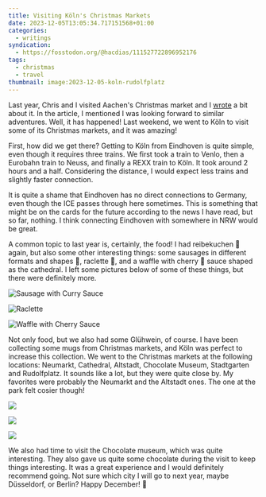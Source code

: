```yaml
---
title: Visiting Köln's Christmas Markets
date: 2023-12-05T13:05:34.717151568+01:00
categories:
  - writings
syndication:
  - https://fosstodon.org/@hacdias/111527722896952176
tags:
  - christmas
  - travel
thumbnail: image:2023-12-05-koln-rudolfplatz
---
```


Last year, Chris and I visited Aachen's Christmas market and I [wrote](/2022/12/22/aachen-weihnachtsmarkt/) a bit about it. In the article, I mentioned I was looking forward to similar adventures. Well, it has happened! Last weekend, we went to Köln to visit some of its Christmas markets, and it was amazing!

<!--more-->

First, how did we get there? Getting to Köln from Eindhoven is quite simple, even though it requires three trains. We first took a train to Venlo, then a Eurobahn train to Neuss, and finally a REXX train to Köln. It took around 2 hours and a half. Considering the distance, I would expect less trains and slightly faster connection.

It is quite a shame that Eindhoven has no direct connections to Germany, even though the ICE passes through here sometimes. This is something that might be on the cards for the future according to the news I have read, but so far, nothing. I think connecting Eindhoven with somewhere in NRW would be great.

A common topic to last year is, certainly, the food! I had reibekuchen 🥔 again, but also some other interesting things: some sausages in different formats and shapes 🌭, raclette 🧀, and a waffle with cherry 🍒 sauce shaped as the cathedral. I left some pictures below of some of these things, but there were definitely more.

<div class='fg' style='grid-template-columns: repeat(3, 1fr);'>

![](image:2023-12-05-koln-christmas-food-01 "Sausage with Curry Sauce")

![](image:2023-12-05-koln-christmas-food-02 "Raclette")

![](image:2023-12-05-koln-christmas-food-03 "Waffle with Cherry Sauce")

</div>

Not only food, but we also had some Glühwein, of course. I have been collecting some mugs from Christmas markets, and Köln was perfect to increase this collection. We went to the Christmas markets at the following locations: Neumarkt, Cathedral, Altstadt, Chocolate Museum, Stadtgarten and Rudolfplatz. It sounds like a lot, but they were quite close by. My favorites were probably the Neumarkt and the Altstadt ones. The one at the park felt cosier though!

<div class='fg' style='grid-template-columns: repeat(3, 1fr);'>

![](image:2023-12-05-koln-christmas-markets-02)

![](image:2023-12-05-koln-christmas-markets-03)

![](image:2023-12-05-koln-christmas-markets-01)

</div>

We also had time to visit the Chocolate museum, which was quite interesting. They also gave us quite some chocolate during the visit to keep things interesting. It was a great experience and I would definitely recommend going. Not sure which city I will go to next year, maybe Düsseldorf, or Berlin? Happy December! 🎄

